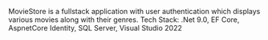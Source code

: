 MovieStore is a fullstack application with user authentication which displays various movies along with their genres.
Tech Stack: .Net 9.0, EF Core, AspnetCore Identity, SQL Server, Visual Studio 2022

